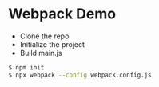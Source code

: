 # Webpack Demo
- Clone the repo
- Initialize the project
- Build main.js
```bash
$ npm init
$ npx webpack --config webpack.config.js
```